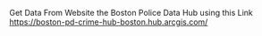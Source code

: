 Get Data From Website the Boston Police Data Hub using this Link https://boston-pd-crime-hub-boston.hub.arcgis.com/
